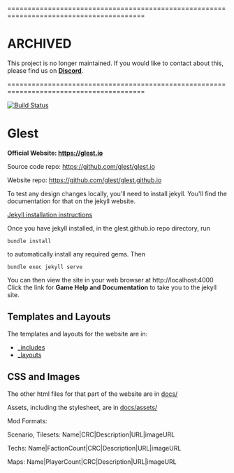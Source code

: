 
========================================================================================

ARCHIVED
========
This project is no longer maintained. If you would like to contact about this, please find us on **[Discord](https://discord.gg/es3EyBB)**.

========================================================================================

[![Build Status](https://travis-ci.org/glest/glest.io.svg?branch=master)](https://travis-ci.org/glest/glest.io)

# Glest

**Official Website: https://glest.io**

Source code repo: https://github.com/glest/glest.io

Website repo: https://github.com/glest/glest.github.io

To test any design changes locally, you'll need to install jekyll.
You'll find the documentation for that on the jekyll website.

[Jekyll installation instructions](https://jekyllrb.com/docs/installation/)

Once you have jekyll installed, in the glest.github.io repo
directory, run

    bundle install
    
to automatically install any required gems. Then

    bundle exec jekyll serve

You can then view the site in your web browser at http://localhost:4000
Click the link for **Game Help and Documentation** to take you to the
jekyll site.

## Templates and Layouts

The templates and layouts for the website are in:

 * [_includes](https://github.com/Glest/glest.io/tree/master/_includes)
 * [_layouts](https://github.com/Glest/glest.io/tree/master/_layouts)

## CSS and Images

The other html files for that part of the website are in
[docs/](https://github.com/Glest/glest.io/tree/master/docs)

Assets, including the stylesheet, are in [docs/assets/](https://github.com/Glest/glest.io/tree/master/docs/assets)

Mod Formats:

Scenario, Tilesets:
Name|CRC|Description|URL|imageURL

Techs:
Name|FactionCount|CRC|Description|URL|imageURL

Maps:
Name|PlayerCount|CRC|Description|URL|imageURL
